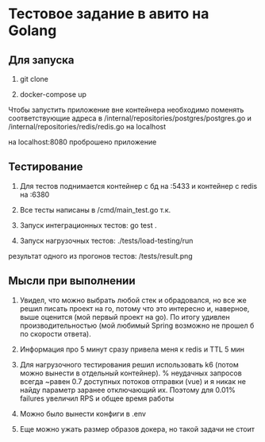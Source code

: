 <h1>Тестовое задание в авито на Golang</h1>

<h2>Для запуска</h2>

1. git clone
   
2. docker-compose up
   
Чтобы запустить приложение вне контейнера необходимо поменять соответствующие адреса в /internal/repositories/postgres/postgres.go и  /internal/repositories/redis/redis.go на localhost

на localhost:8080 проброшено приложение

<h2>Тестирование</h2>

1. Для тестов поднимается контейнер с бд на :5433 и контейнер с redis на :6380

2. Все тесты написаны в /cmd/main_test.go т.к.
   
4. Запуск интеграционных тестов: go test .
   
6. Запуск нагрузочных тестов: ./tests/load-testing/run

результат одного из прогонов тестов: /tests/result.png

<h2>Мысли при выполнении</h2>

1. Увидел, что можно выбрать любой стек и обрадовался, но все же решил писать проект на го, потому что это интересно и, наверное, выше оценится (мой первый проект на go). По итогу удивлен производительностью (мой любимый Spring возможно не прошел б по скорости ответа).
   
2. Информация про 5 минут сразу привела меня к redis и TTL 5 мин
   
3. Для нагрузочного тестирования решил использовать k6 (потом можно вынести в отдельный контейнер). % неудачных запросов всегда ~равен 0.7 доступных потоков отправки (vue) и я никак не найду параметр заранее отключающий их. Поэтому для 0.01% failures увеличил RPS и общее время работы
   
4. Можно было вынести конфиги в .env
   
5. Еще можно ужать размер образов докера, но такой задачи не стоит

